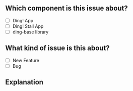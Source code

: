 ## Which component is this issue about?

* [ ] Ding! App
* [ ] Ding! Stall App
* [ ] ding-base library

## What kind of issue is this about?

* [ ] New Feature
* [ ] Bug

## Explanation

<!-- If this is a bug, explain how to re-produce and how you fix it.  -->

<!-- If this is a new feature, explain the use case/user story and how you implement it -->
